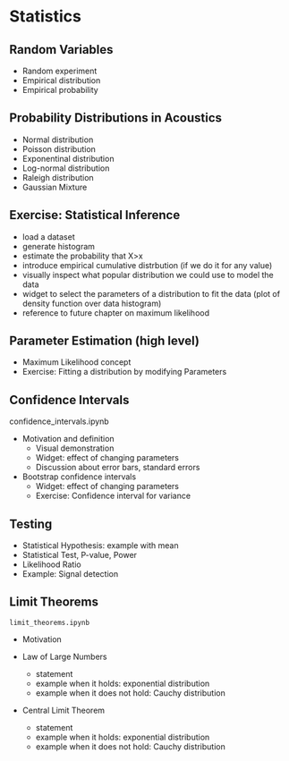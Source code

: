 # Statistics

## Random Variables
  * Random experiment
  * Empirical distribution 
  * Empirical probability

## Probability Distributions in Acoustics 
  * Normal distribution
  * Poisson distribution
  * Exponentinal distribution 
  * Log-normal distribution
  * Raleigh distribution
  * Gaussian Mixture

## Exercise: Statistical Inference 
  * load a dataset
  * generate histogram
  * estimate the probability that X>x
  * introduce empirical cumulative distrbution (if we do it for any value)
  * visually inspect what popular distribution we could use to model the data
  * widget to select the parameters of a distribution to fit the data (plot of density function over data histogram)
  * reference to future chapter on maximum likelihood


## Parameter Estimation (high level)
  * Maximum Likelihood concept
  * Exercise: Fitting a distribution by modifying Parameters 
  

## Confidence Intervals
confidence_intervals.ipynb

  * Motivation and definition
    * Visual demonstration
    * Widget: effect of changing parameters
    * Discussion about error bars, standard errors
  * Bootstrap confidence intervals
    * Widget: effect of changing parameters
    * Exercise: Confidence interval for variance


## Testing

* Statistical Hypothesis: example with mean
* Statistical Test, P-value, Power
* Likelihood Ratio
* Example: Signal detection


## Limit Theorems
`limit_theorems.ipynb`

* Motivation

* Law of Large Numbers
  * statement
  * example when it holds: exponential distribution
  * example when it does not hold: Cauchy distribution

* Central Limit Theorem
  * statement
  * example when it holds: exponential distribution
  * example when it does not hold: Cauchy distribution
